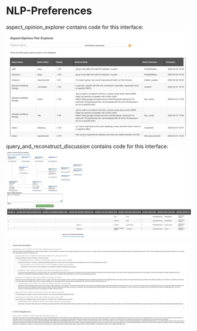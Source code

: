 # NLP-Preferences

aspect_opinion_explorer contains code for this interface:
![](https://github.com/chen-yifu/NLP-Preferences/blob/master/screenshots/aspect_opinion.png)



query_and_reconstruct_discussion contains code for this interface:
![](https://github.com/chen-yifu/NLP-Preferences/blob/master/screenshots/query.png)
![](https://github.com/chen-yifu/NLP-Preferences/blob/master/screenshots/discussion_tree.png)

